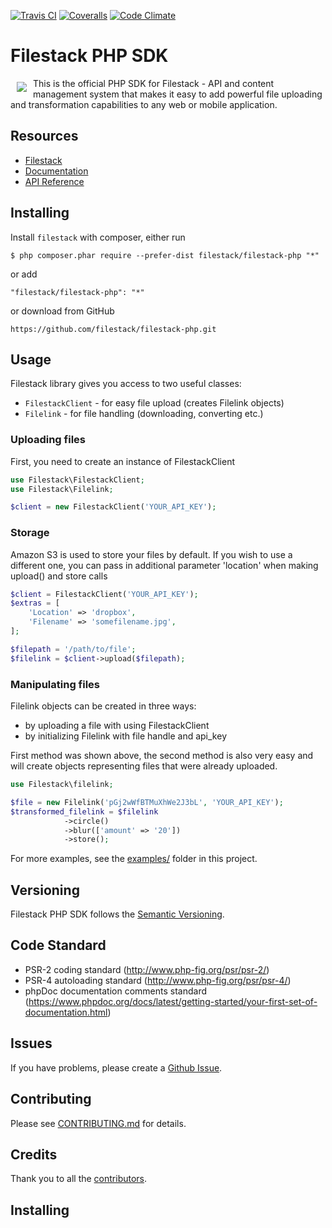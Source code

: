 [![Travis CI][travis_ci_badge]][travis_ci]
[![Coveralls][coveralls_badge]][coveralls]
[![Code Climate][code_climate_badge]][code_climate]

# Filestack PHP SDK
<a href="https://www.filestack.com"><img src="https://filestack.com/themes/filestack/assets/images/press-articles/color.svg" align="left" hspace="10" vspace="6"></a>
This is the official PHP SDK for Filestack - API and content management system that makes it easy to add powerful file uploading and transformation capabilities to any web or mobile application.

## Resources

* [Filestack](https://www.filestack.com)
* [Documentation](https://www.filestack.com/docs)
* [API Reference](https://filestack.github.io/)

## Installing

Install ``filestack`` with composer, either run

    $ php composer.phar require --prefer-dist filestack/filestack-php "*"

or add

```
"filestack/filestack-php": "*"
```

or download from GitHub

    https://github.com/filestack/filestack-php.git

## Usage

Filestack library gives you access to two useful classes:

* `FilestackClient` - for easy file upload (creates Filelink objects)
* `Filelink` - for file handling (downloading, converting etc.)

### Uploading files
First, you need to create an instance of FilestackClient

```php
use Filestack\FilestackClient;
use Filestack\Filelink;

$client = new FilestackClient('YOUR_API_KEY');
```

### Storage
Amazon S3 is used to store your files by default. If you wish to use a different one, you can pass in additional parameter 'location' when making upload() and store calls

```php
$client = FilestackClient('YOUR_API_KEY');
$extras = [
    'Location' => 'dropbox',
    'Filename' => 'somefilename.jpg',
];

$filepath = '/path/to/file';
$filelink = $client->upload($filepath);
```

### Manipulating files

Filelink objects can be created in three ways:

 - by uploading a file with using FilestackClient
 - by initializing Filelink with file handle and api_key

First method was shown above, the second method is also very easy and will create objects representing files that were already uploaded.

```php
use Filestack\filelink;

$file = new Filelink('pGj2wWfBTMuXhWe2J3bL', 'YOUR_API_KEY');
$transformed_filelink = $filelink
            ->circle()
            ->blur(['amount' => '20'])
            ->store();
```

For more examples, see the [examples/](examples/) folder in this project.

## Versioning

Filestack PHP SDK follows the [Semantic Versioning](http://semver.org/).

## Code Standard

- PSR-2 coding standard (http://www.php-fig.org/psr/psr-2/)
- PSR-4 autoloading standard (http://www.php-fig.org/psr/psr-4/)
- phpDoc documentation comments standard (https://www.phpdoc.org/docs/latest/getting-started/your-first-set-of-documentation.html)

## Issues

If you have problems, please create a [Github Issue](https://github.com/filestack/filestack-php/issues).

## Contributing

Please see [CONTRIBUTING.md](https://github.com/filestack/filestack-php/blob/master/CONTRIBUTING.md) for details.

## Credits

Thank you to all the [contributors](https://github.com/filestack/filestack-php/graphs/contributors).


## Installing

[travis_ci]: http://travis-ci.org/filestack/filestack-php
[travis_ci_badge]: https://travis-ci.org/filestack/filestack-php.svg?branch=master
[code_climate]: https://codeclimate.com/github/filestack/filestack-php
[code_climate_badge]: https://codeclimate.com/github/filestack/filestack-php.png
[coveralls]: https://coveralls.io/github/filestack/filestack-php?branch=master
[coveralls_badge]: https://coveralls.io/repos/github/filestack/filestack-php/badge.svg?branch=master
